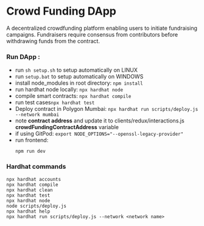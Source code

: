 # Crowd Funding DApp
A decentralized crowdfunding platform enabling users to initiate fundraising campaigns. Fundraisers require consensus from contributors before withdrawing funds from the contract.


### Run DApp :
- run ```sh setup.sh``` to setup automatically on LINUX
- run ```setup.bat``` to setup automatically on WINDOWS
- install node_modules in root directory: ```npm install```
- run hardhat node locally: ```npx hardhat node```
- compile smart contracts: ```npx hardhat compile```
- run test cases```npx hardhat test```
- Deploy contract in Polygon Mumbai: ```npx hardhat run scripts/deploy.js --network mumbai```
- note **contract address** and update it to clients/redux/interactions.js **crowdFundingContractAddress** variable
- if using GitPod: ```export NODE_OPTIONS="--openssl-legacy-provider"```
- run frontend:
    ```cd client
    npm run dev
    ```

### Hardhat commands
```shell
npx hardhat accounts
npx hardhat compile
npx hardhat clean
npx hardhat test
npx hardhat node
node scripts/deploy.js
npx hardhat help
npx hardhat run scripts/deploy.js --network <network name>
```